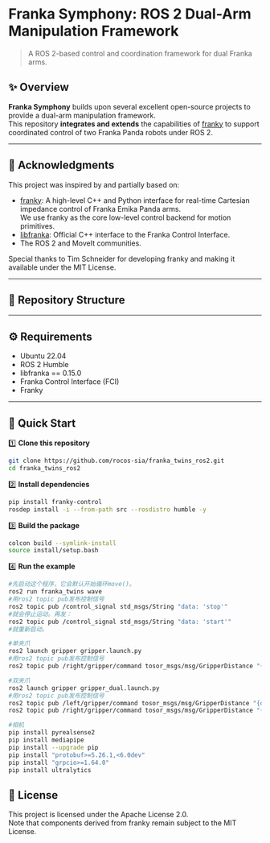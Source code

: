 # Franka Symphony: ROS 2 Dual-Arm Manipulation Framework

> A ROS 2-based control and coordination framework for dual Franka arms.


## ✨ Overview

**Franka Symphony** builds upon several excellent open-source projects to provide a dual-arm manipulation framework.  
This repository **integrates and extends** the capabilities of [franky](https://github.com/TimSchneider42/franky) to support coordinated control of two Franka Panda robots under ROS 2.

---

## 🤝 Acknowledgments

This project was inspired by and partially based on:

- [franky](https://github.com/TimSchneider42/franky): A high-level C++ and Python interface for real-time Cartesian impedance control of Franka Emika Panda arms.  
  We use franky as the core low-level control backend for motion primitives.
- [libfranka](https://github.com/frankaemika/libfranka): Official C++ interface to the Franka Control Interface.
- The ROS 2 and MoveIt communities.

Special thanks to Tim Schneider for developing franky and making it available under the MIT License.

---

## 📂 Repository Structure


---

## ⚙️ Requirements

- Ubuntu 22.04
- ROS 2 Humble 
- libfranka == 0.15.0
- Franka Control Interface (FCI)
- Franky

---

## 🚀 Quick Start

1️⃣ **Clone this repository**
```bash
git clone https://github.com/rocos-sia/franka_twins_ros2.git
cd franka_twins_ros2
```


2️⃣ **Install dependencies**
```bash
pip install franky-control
rosdep install -i --from-path src --rosdistro humble -y
```

3️⃣ **Build the package**
```bash
colcon build --symlink-install
source install/setup.bash
```
4️⃣ **Run the example**
```bash
#先启动这个程序，它会默认开始循环move()。
ros2 run franka_twins wave  
#用ros2 topic pub发布控制信号
ros2 topic pub /control_signal std_msgs/String "data: 'stop'"  
#就会停止运动。再发：
ros2 topic pub /control_signal std_msgs/String "data: 'start'"
#就重新启动。
```

```bash
#单夹爪
ros2 launch gripper gripper.launch.py
#用ros2 topic pub发布控制信号
ros2 topic pub /right/gripper/command tosor_msgs/msg/GripperDistance "{distance: 100}"

#双夹爪
ros2 launch gripper gripper_dual.launch.py
#用ros2 topic pub发布控制信号
ros2 topic pub /left/gripper/command tosor_msgs/msg/GripperDistance "{distance: 100}"
ros2 topic pub /right/gripper/command tosor_msgs/msg/GripperDistance "{distance: 100}"
```

```bash
#相机
pip install pyrealsense2
pip install mediapipe
pip install --upgrade pip
pip install "protobuf>=5.26.1,<6.0dev"
pip install "grpcio>=1.64.0"
pip install ultralytics

```
## 📄 License

This project is licensed under the Apache License 2.0.  
Note that components derived from franky remain subject to the MIT License.
